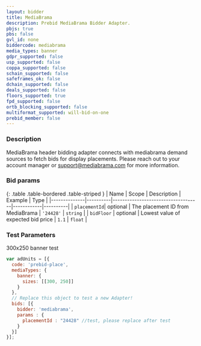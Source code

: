 ```yaml
---
layout: bidder
title: MediaBrama
description: Prebid MediaBrama Bidder Adapter.
pbjs: true
pbs: false
gvl_id: none
biddercode: mediabrama
media_types: banner
gdpr_supported: false
usp_supported: false
coppa_supported: false
schain_supported: false
safeframes_ok: false
dchain_supported: false
deals_supported: false
floors_supported: true
fpd_supported: false
ortb_blocking_supported: false
multiformat_supported: will-bid-on-one
prebid_member: false
---
```


### Description

MediaBrama header bidding adapter connects with mediabrama demand sources to fetch bids for display placements. Please reach out to your account manager or <support@mediabrama.com> for more information.

### Bid params

{: .table .table-bordered .table-striped }
| Name         | Scope    | Description                        | Example    | Type     |
|--------------|----------|------------------------------------|------------|----------|
| `placementId`| optional | The placement ID from MediaBrama   | `'24428'`  | `string` |
| `bidFloor`   | optional | Lowest value of expected bid price | `1.1`      | `float`  |

### Test Parameters

300x250 banner test

```javascript
var adUnits = [{
  code: 'prebid-place',
  mediaTypes: {
    banner: {
      sizes: [[300, 250]]
    }
  },
  // Replace this object to test a new Adapter!
  bids: [{
    bidder: 'mediabrama',
    params : {
      placementId : "24428" //test, please replace after test
    }
  }]
}];
```
